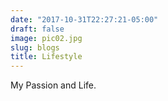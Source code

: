 ```yaml
---
date: "2017-10-31T22:27:21-05:00"
draft: false
image: pic02.jpg
slug: blogs
title: Lifestyle
---
```


My Passion and Life.
